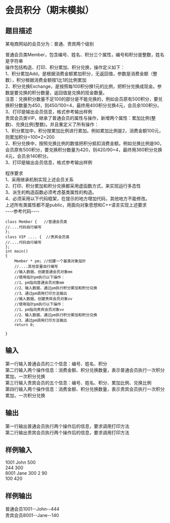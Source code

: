 # 会员积分（期末模拟）  
  
## 题目描述  
某电商网站的会员分为：普通、贵宾两个级别  
  
普通会员类Member，包含编号、姓名、积分三个属性，编号和积分是整数，姓名是字符串  
操作包括构造、打印、积分累加、积分兑换，操作定义如下：  
1、积分累加Add，是根据消费金额累加积分，无返回值，参数是消费金额（整数），积分根据消费金额按1比1的比例累加  
2、积分兑换Exchange，是按照每100积分换1元的比例，把积分兑换成现金。参数是要兑换的积分数量，返回值是兑换的现金数量。  
注意：兑换积分数量不足100的部分是不能兑换的，例如会员原有500积分，要兑换积分数量为450，则450/100=4，最终用400积分兑换4元，会员余100积分。  
3、打印是输出会员信息，格式参考输出样例  
贵宾会员类VIP，继承了普通会员的属性与操作，新增两个属性：累加比例(整数)、兑换比例(整数)。并且重定义了所有操作：  
1、积分累加中，积分按累加比例进行累加。例如累加比例是2，消费金额100元，则累加积分=100*2=200  
2、积分兑换中，按照兑换比例的数值把积分抵扣消费金额。例如兑换比例是90，会员原有500积分，要兑换积分数量为420，则420/90=4，最终用360积分兑换4元，会员余140积分。  
3、打印是输出会员信息，格式参考输出样例  
    
  
程序要求  
1、采用继承机制实现上述会员关系  
2、打印、积分累加和积分兑换都采用虚函数方式，来实现运行多态性  
3、派生的构造函数必须考虑基类属性的构造。  
4、必须采用以下代码框架，在提示的地方增加代码，其他地方不能修改。  
上述所有类属性都不是public，用面向对象思想和C++语言实现上述要求  
----参考代码----  
```  
class Member {   //普通会员类  
//....代码自行编写  
};  
class VIP .... {  //贵宾会员类  
//....代码自行编写  
};  
int main()  
{  
    Member * pm; //创建一个基类对象指针  
    //....其他变量自行编写  
    //输入数据，创建普通会员对象mm  
    //使用指针pm执行以下操作：  
    //1、pm指向普通会员对象mm  
    //2、输入数据，通过pm执行积分累加和积分兑换  
    //3、通过pm调用打印方法输出  
    //输入数据，创建贵宾会员对象vv  
    //使用指针pm执行以下操作：  
    //1、pm指向贵宾会员对象vv  
    //2、输入数据，通过pm执行积分累加和积分兑换  
    //3、通过pm调用打印方法输出  
    return 0;  
  
}  
```  
## 输入  
第一行输入普通会员的三个信息：编号、姓名、积分  
第二行输入两个操作信息：消费金额、积分兑换数量，表示普通会员执行一次积分累加，一次积分兑换  
第三行输入贵宾会员的五个信息：编号、姓名、积分、累加比例、兑换比例  
第四行输入两个操作信息：消费金额、积分兑换数量，表示贵宾会员执行一次积分累加，一次积分兑换  
## 输出  
第一行输出普通会员执行两个操作后的信息，要求调用打印方法  
第二行输出贵宾会员执行两个操作后的信息，要求调用打印方法  
## 样例输入  
1001 John 500  
244 300  
8001 Jane 300 2 90  
100 420  
## 样例输出  
普通会员1001--John--444  
贵宾会员8001--Jane--140  
  
  
